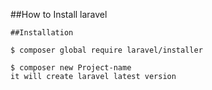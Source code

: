 ##How to Install laravel

```
##Installation

$ composer global require laravel/installer

$ composer new Project-name
it will create laravel latest version
```
